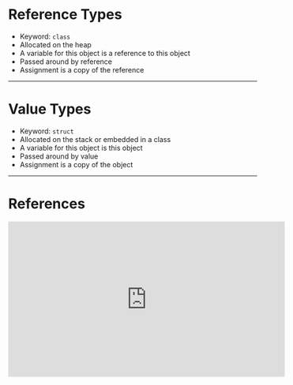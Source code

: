 # Reference Types

- Keyword:  `class`
- Allocated on the heap
- A variable for this object is a reference to this object
- Passed around by reference
- Assignment is a copy of the reference

---

# Value Types

- Keyword:  `struct`
- Allocated on the stack or embedded in a class
- A variable for this object is this object
- Passed around by value
- Assignment is a copy of the object

---

# References
  
<p align="center">
    <iframe width="560" height="315"
            src="https://www.youtube.com/embed/jONSIhMST9E"
            frameborder="0" 
            allowfullscreen>
    </iframe>
</p>
